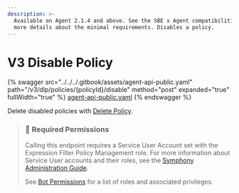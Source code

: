 ```yaml
---
description: >-
  Available on Agent 2.1.4 and above. See the SBE x Agent compatibilities for
  more details about the minimal requirements. Disables a policy.
---
```


# V3 Disable Policy

{% swagger src="../../../.gitbook/assets/agent-api-public.yaml" path="/v3/dlp/policies/{policyId}/disable" method="post" expanded="true" fullWidth="true" %}
[agent-api-public.yaml](../../../.gitbook/assets/agent-api-public.yaml)
{% endswagger %}

Delete disabled policies with [Delete Policy](v3-delete-policy.md).

> ### 🚧 Required Permissions
>
> Calling this endpoint requires a Service User Account set with the Expression Filter Policy Management role. For more information about Service User accounts and their roles, see the [Symphony Administration Guide](https://symphony.direct/).
>
> See [Bot Permissions](https://docs.developers.symphony.com/building-bots-on-symphony/configuration/bot-permissions) for a list of roles and associated privileges.
